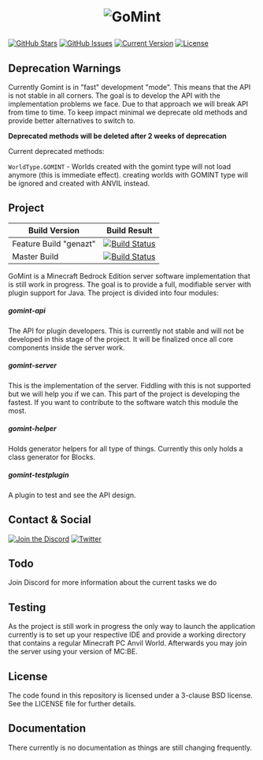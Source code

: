 <h1 align="center">

  ![GoMint](https://gomint.io/wp-content/uploads/2015/08/cropped-GoMint_Transparent.png)
</h1>

[![GitHub Stars](https://img.shields.io/github/stars/GoMint/GoMint.svg)](https://github.com/GoMint/GoMint/stargazers)
[![GitHub Issues](https://img.shields.io/github/issues/GoMint/GoMint.svg)](https://github.com/GoMint/GoMint/issues) 
[![Current Version](https://img.shields.io/badge/version-1.0.5-green.svg)](https://github.com/GoMint/GoMint) 
[![License](https://img.shields.io/badge/License-BSD%203--Clause-blue.svg)](https://opensource.org/licenses/BSD-3-Clause)

Deprecation Warnings
--
Currently Gomint is in "fast" development "mode". This means that the API is not stable in all corners. The goal is to
develop the API with the implementation problems we face. Due to that approach we will break API from time to time. To keep
impact minimal we deprecate old methods and provide better alternatives to switch to. 

**Deprecated methods will be deleted after 2 weeks of deprecation**

Current deprecated methods:

`WorldType.GOMINT` - Worlds created with the gomint type will not load anymore (this is immediate effect). creating worlds with GOMINT type will be ignored and created with ANVIL instead.<br />

Project
--

Build Version | Build Result
------------ | -------------
Feature Build "genazt" | [![Build Status](https://travis-ci.org/GoMint/GoMint.svg?branch=genazt)](https://travis-ci.org/GoMint/GoMint)
Master Build | [![Build Status](https://travis-ci.org/GoMint/GoMint.svg?branch=master)](https://travis-ci.org/GoMint/GoMint)

GoMint is a Minecraft Bedrock Edition server software implementation that is still work in progress.
The goal is to provide a full, modifiable server with plugin support for Java.
The project is divided into four modules:

##### gomint-api
The API for plugin developers. This is currently not stable and will not be developed in this stage
of the project. It will be finalized once all core components inside the server work.

##### gomint-server
This is the implementation of the server. Fiddling with this is not supported but we will help you if we can.
This part of the project is developing the fastest. If you want to contribute to the software watch this module the
most.

##### gomint-helper
Holds generator helpers for all type of things. Currently this only holds a class generator for Blocks.

##### gomint-testplugin
A plugin to test and see the API design. 

## Contact & Social
[![Join the Discord](http://puu.sh/v9UB9/944431c790.png)](https://discord.gg/qC4nJVN)
[![Twitter](http://puu.sh/v9V9H/ad70c8acf7.png)](https://twitter.com/GomintPe)

## Todo
Join Discord for more information about the current tasks we do

## Testing

As the project is still work in progress the only way to launch the application currently is to set up
your respective IDE and provide a working directory that contains a regular Minecraft PC Anvil World.
Afterwards you may join the server using your version of MC:BE.

## License

The code found in this repository is licensed under a 3-clause BSD license. See the LICENSE file for further
details.

## Documentation

There currently is no documentation as things are still changing frequently.
